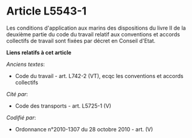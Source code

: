 # Article L5543-1

Les conditions d'application aux marins des dispositions du livre II de la deuxième partie du code du travail relatif aux
conventions et accords collectifs de travail sont fixées par décret en Conseil d'Etat.

**Liens relatifs à cet article**

_Anciens textes_:

  - Code du travail - art. L742-2 (VT), ecqc les conventions et accords collectifs

_Cité par_:

  - Code des transports - art. L5725-1 (V)

_Codifié par_:

  - Ordonnance n°2010-1307 du 28 octobre 2010 - art. (V)
